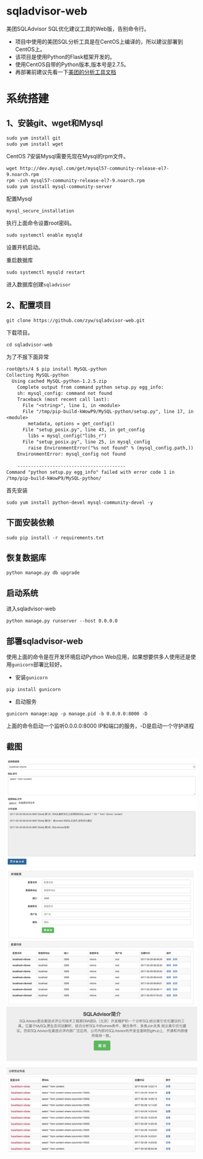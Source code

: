 # sqladvisor-web
美团SQLAdvisor SQL优化建议工具的Web版，告别命令行。
* 项目中使用的美团SQL分析工具是在CentOS上编译的，所以建议部署到CentOS上。
* 该项目是使用Python的Flask框架开发的。
* 使用CentOS自带的Python版本,版本号是2.7.5。
* 再部署前建议先看一下[美团的分析工具文档](https://github.com/Meituan-Dianping/SQLAdvisor)

# 系统搭建

## 1、安装git、wget和Mysql

```
sudo yum install git
sudo yum install wget
```
CentOS 7安装Mysql需要先现在Mysql的rpm文件。
```
wget http://dev.mysql.com/get/mysql57-community-release-el7-9.noarch.rpm
rpm -ivh mysql57-community-release-el7-9.noarch.rpm
sudo yum install mysql-community-server
```
配置Mysql
```
mysql_secure_installation
```
执行上面命令设置root密码。
```
sudo systemctl enable mysqld
```
设置开机启动。

重启数据库
```
sudo systemctl mysqld restart
```
进入数据库创建``sqladvisor``

## 2、配置项目
```
git clone https://github.com/zyw/sqladvisor-web.git
```
下载项目。
```
cd sqladvisor-web
```
为了不报下面异常
```
root@pts/4 $ pip install MySQL-python
Collecting MySQL-python
  Using cached MySQL-python-1.2.5.zip
    Complete output from command python setup.py egg_info:
    sh: mysql_config: command not found
    Traceback (most recent call last):
      File "<string>", line 1, in <module>
      File "/tmp/pip-build-kWowP9/MySQL-python/setup.py", line 17, in <module>
        metadata, options = get_config()
      File "setup_posix.py", line 43, in get_config
        libs = mysql_config("libs_r")
      File "setup_posix.py", line 25, in mysql_config
        raise EnvironmentError("%s not found" % (mysql_config.path,))
    EnvironmentError: mysql_config not found

    ----------------------------------------
Command "python setup.py egg_info" failed with error code 1 in /tmp/pip-build-kWowP9/MySQL-python/
```
首先安装
```
sudo yum install python-devel mysql-community-devel -y
```

## 下面安装依赖
```
sudo pip install -r requirements.txt
```

## 恢复数据库
```
python manage.py db upgrade
```

## 启动系统
进入sqladvisor-web
```
python manage.py runserver --host 0.0.0.0
```
## 部署sqladvisor-web
使用上面的命令是在开发环境启动Python Web应用，如果想要供多人使用还是使用```gunicorn```部署比较好。
* 安装```gunicorn```
```
pip install gunicorn
```
* 启动服务
```
gunicorn manage:app -p manage.pid -b 0.0.0.0:8000 -D
```
上面的命令启动一个监听0.0.0.0:8000 IP和端口的服务，-D是启动一个守护进程

## 截图
![analysis](screenshot/WX20170330-145627.png)
![setting](screenshot/WX20170330-150957.png)
![his](screenshot/his.png)
